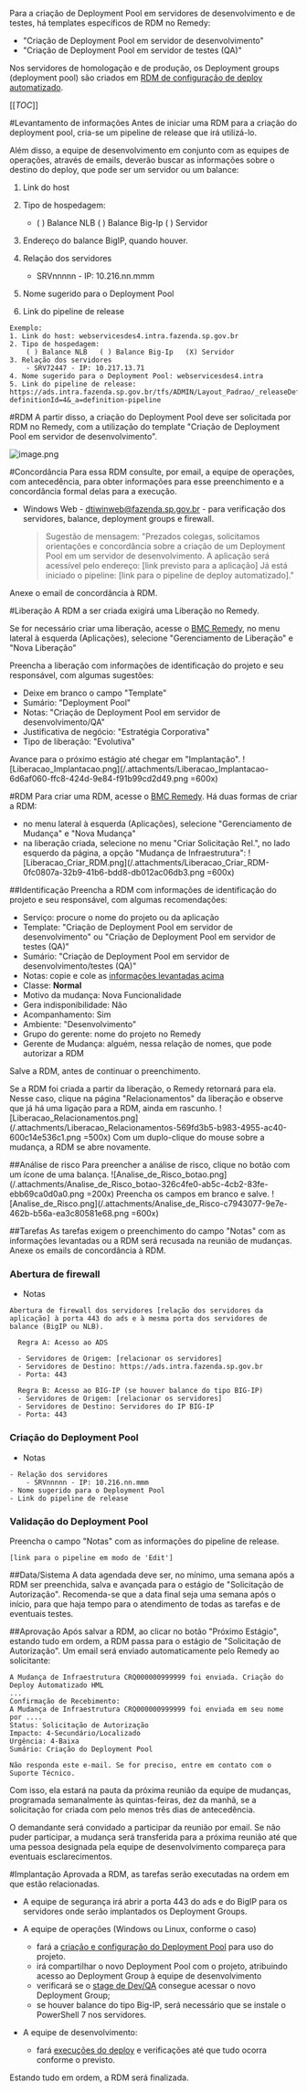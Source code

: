 Para a criação de Deployment Pool em servidores de desenvolvimento e de testes, há templates específicos de RDM no Remedy:
- "Criação de Deployment Pool em servidor de desenvolvimento"
- "Criação de Deployment Pool em servidor de testes (QA)"

Nos servidores de homologação e de produção, os Deployment groups (deployment pool) são criados em [RDM de configuração de deploy automatizado](/Wiki-de-Arquitetura-e-Padrões-do-DTI/Biblioteca/Operações/Solicitações-de-infraestrutura/Requisição-de-Mudanças/RDM-para-configuração-de-Deploy-Automatizado).

[[_TOC_]]

#Levantamento de informações
Antes de iniciar uma RDM para a criação do deployment pool, cria-se um pipeline de release que irá utilizá-lo.

Além disso, a equipe de desenvolvimento em conjunto com as equipes de operações, através de emails, deverão buscar as informações sobre o destino do deploy, que pode ser um servidor ou um balance:
1. Link do host
2. Tipo de hospedagem: 
   - ( ) Balance NLB   ( ) Balance Big-Ip   ( ) Servidor

3. Endereço do balance BigIP, quando houver.
4. Relação dos servidores 
    - SRVnnnnn - IP: 10.216.nn.mmm
5. Nome sugerido para o Deployment Pool 
6. Link do pipeline de release
   
```
Exemplo: 
1. Link do host: webservicesdes4.intra.fazenda.sp.gov.br
2. Tipo de hospedagem: 
    ( ) Balance NLB   ( ) Balance Big-Ip   (X) Servidor
3. Relação dos servidores 
    - SRV72447 - IP: 10.217.13.71
4. Nome sugerido para o Deployment Pool: webservicesdes4.intra
5. Link do pipeline de release: 
https://ads.intra.fazenda.sp.gov.br/tfs/ADMIN/Layout_Padrao/_releaseDefinition?definitionId=4&_a=definition-pipeline

```

#RDM
A partir disso, a criação do Deployment Pool deve ser solicitada por RDM no Remedy, com a utilização do template "Criação de Deployment Pool em servidor de desenvolvimento".

![image.png](/.attachments/image-9887ad9f-062d-4447-945b-a02160cc7198.png)

#Concordância
Para essa RDM consulte, por email, a equipe de operações, com antecedência, para obter informações para esse preenchimento e a concordância formal delas para a execução.
- Windows Web - dtiwinweb@fazenda.sp.gov.br - para verificação dos servidores, balance, deployment groups e firewall.
  >Sugestão de mensagem:
"Prezados colegas, solicitamos orientações e concordância sobre a criação de um Deployment Pool em um servidor de desenvolvimento.
A aplicação será acessível pelo endereço: [link previsto para a aplicação]
Já está iniciado o pipeline: [link para o pipeline de deploy automatizado]."

Anexe o email de concordância à RDM.

#Liberação
A RDM a ser criada exigirá uma Liberação no Remedy.

Se for necessário criar uma liberação, acesse o [BMC Remedy](https://sefaznetvirtual.intra.fazenda.sp.gov.br/arsys/forms/arsapp/SHR:LandingConsole), no menu lateral à esquerda (Aplicações), selecione "Gerenciamento de Liberação" e "Nova Liberação"

Preencha a liberação com informações de identificação do projeto e seu responsável, com algumas sugestões:
- Deixe em branco o campo "Template"
- Sumário: "Deployment Pool"
- Notas: "Criação de Deployment Pool em servidor de desenvolvimento/QA"
- Justificativa de negócio: "Estratégia Corporativa"
- Tipo de liberação: "Evolutiva"

Avance para o próximo estágio até chegar em "Implantação".
![Liberacao_Implantacao.png](/.attachments/Liberacao_Implantacao-6d6af060-ffc8-424d-9e84-f91b99cd2d49.png =600x)

#RDM
Para criar uma RDM, acesse o [BMC Remedy](https://sefaznetvirtual.intra.fazenda.sp.gov.br/arsys/forms/arsapp/SHR:LandingConsole).
Há duas formas de criar a RDM:
- no menu lateral à esquerda (Aplicações), selecione "Gerenciamento de Mudança" e "Nova Mudança"
- na liberação criada, selecione no menu "Criar Solicitação Rel.", no lado esquerdo da página, a opção "Mudança de Infraestrutura":
![Liberacao_Criar_RDM.png](/.attachments/Liberacao_Criar_RDM-0fc0807a-32b9-41b6-bdd8-db012ac06db3.png =600x)

##Identificação
Preencha a RDM com informações de identificação do projeto e seu responsável, com algumas recomendações:
- Serviço: procure o nome do projeto ou da aplicação
- Template: "Criação de Deployment Pool em servidor de desenvolvimento" ou "Criação de Deployment Pool em servidor de testes (QA)"
- Sumário: "Criação de Deployment Pool em servidor de desenvolvimento/testes (QA)"
- Notas: copie e cole as [informações levantadas acima](https://ads.intra.fazenda.sp.gov.br/tfs/ADMIN/Wiki_Arquitetura/_wiki/wikis/Wiki_Arquitetura.wiki/394/RDM-para-cria%C3%A7%C3%A3o-de-Deployment-Pool?anchor=levantamento-de-informa%C3%A7%C3%B5es)
- Classe: **Normal**
- Motivo da mudança: Nova Funcionalidade
- Gera indisponibilidade: Não
- Acompanhamento: Sim
- Ambiente: "Desenvolvimento"
- Grupo do gerente: nome do projeto no Remedy
- Gerente de Mudança: alguém, nessa relação de nomes, que pode autorizar a RDM

Salve a RDM, antes de continuar o preenchimento.

Se a RDM foi criada a partir da liberação, o Remedy retornará para ela.
Nesse caso, clique na página "Relacionamentos" da liberação e observe que já há uma ligação para a RDM, ainda em rascunho.
![Liberacao_Relacionamentos.png](/.attachments/Liberacao_Relacionamentos-569fd3b5-b983-4955-ac40-600c14e536c1.png =500x)
Com um duplo-clique do mouse sobre a mudança, a RDM se abre novamente.

##Análise de risco
Para preencher a análise de risco, clique no botão com um ícone de uma balança.
![Analise_de_Risco_botao.png](/.attachments/Analise_de_Risco_botao-326c4fe0-ab5c-4cb2-83fe-ebb69ca0d0a0.png =200x)
Preencha os campos em branco e salve.
![Analise_de_Risco.png](/.attachments/Analise_de_Risco-c7943077-9e7e-462b-b56a-ea3c80581e68.png =600x)

##Tarefas
As tarefas exigem o preenchimento do campo "Notas" com as informações levantadas ou a RDM será recusada na reunião de mudanças.
Anexe os emails de concordância à RDM.

### Abertura de firewall
- Notas
```
Abertura de firewall dos servidores [relação dos servidores da aplicação] à porta 443 do ads e à mesma porta dos servidores de balance (BigIP ou NLB).

  Regra A: Acesso ao ADS
 
  - Servidores de Origem: [relacionar os servidores]
  - Servidores de Destino: https://ads.intra.fazenda.sp.gov.br
  - Porta: 443

  Regra B: Acesso ao BIG-IP (se houver balance do tipo BIG-IP)
  - Servidores de Origem: [relacionar os servidores]
  - Servidores de Destino: Servidores do IP BIG-IP
  - Porta: 443
```

### Criação do Deployment Pool
- Notas
```
- Relação dos servidores 
    - SRVnnnnn - IP: 10.216.nn.mmm
- Nome sugerido para o Deployment Pool 
- Link do pipeline de release
```
### Validação do Deployment Pool
Preencha o campo "Notas" com as informações do pipeline de release. 

```
[link para o pipeline em modo de 'Edit']
```

##Data/Sistema
A data agendada deve ser, no mínimo, uma semana após a RDM ser preenchida, salva e avançada para o estágio de "Solicitação de Autorização".
Recomenda-se que a data final seja uma semana após o início, para que haja tempo para o atendimento de todas as tarefas e de eventuais testes.

##Aprovação
Após salvar a RDM, ao clicar no botão "Próximo Estágio", estando tudo em ordem, a RDM passa para o estágio de "Solicitação de Autorização".
Um email será enviado automaticamente pelo Remedy ao solicitante:
```
A Mudança de Infraestrutura CRQ000000999999 foi enviada. Criação do Deploy Automatizado HML
...
Confirmação de Recebimento:
A Mudança de Infraestrutura CRQ000000999999 foi enviada em seu nome por .... 
Status: Solicitação de Autorização
Impacto: 4-Secundário/Localizado
Urgência: 4-Baixa
Sumário: Criação do Deployment Pool

Não responda este e-mail. Se for preciso, entre em contato com o Suporte Técnico.
```

Com isso, ela estará na pauta da próxima reunião da equipe de mudanças, programada semanalmente às quintas-feiras, dez da manhã, se a solicitação for criada com pelo menos três dias de antecedência.

O demandante será convidado a participar da reunião por email. Se não puder participar, a mudança será transferida para a próxima reunião até que uma pessoa designada pela equipe de desenvolvimento compareça para eventuais esclarecimentos.

#Implantação
Aprovada a RDM, as tarefas serão executadas na ordem em que estão relacionadas.

- A equipe de segurança irá abrir a porta 443 do ads e do BigIP para os servidores onde serão implantados os Deployment Groups.

- A equipe de operações (Windows ou Linux, conforme o caso)
    - fará a [criação e configuração do Deployment Pool](/Wiki-de-Arquitetura-e-Padrões-do-DTI/Biblioteca/Operações/Agent-Job/Deployment-Group) para uso do projeto.
    - irá compartilhar o novo Deployment Pool com o projeto, atribuindo acesso ao Deployment Group à equipe de desenvolvimento
    - verificará se o [stage de Dev/QA](/Wiki-de-Arquitetura-e-Padrões-do-DTI/Biblioteca/ADS/Deploy-automatizado/Release-pipeline) consegue acessar o novo Deployment Group;
    - se houver balance do tipo Big-IP, será necessário que se instale o PowerShell 7 nos servidores.

- A equipe de desenvolvimento:
    - fará [execuções do deploy](/Wiki-de-Arquitetura-e-Padrões-do-DTI/Biblioteca/ADS/Deploy-automatizado/Release-pipeline/Execução-de-releases) e verificações até que tudo ocorra conforme o previsto.

Estando tudo em ordem, a RDM será finalizada.

 